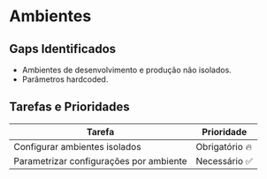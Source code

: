 # Ambientes

## Gaps Identificados
- Ambientes de desenvolvimento e produção não isolados.
- Parâmetros hardcoded.

## Tarefas e Prioridades
| Tarefa                                      | Prioridade   |
|--------------------------------------------|-------------|
| Configurar ambientes isolados              | Obrigatório 🔥 |
| Parametrizar configurações por ambiente    | Necessário ✅ |
